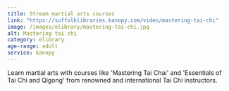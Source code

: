 ```yaml
---
title: Stream martial arts courses
link: "https://suffolklibraries.kanopy.com/video/mastering-tai-chi"
image: /images/elibrary/mastering-tai-chi.jpg
alt: Mastering tai chi
category: elibrary
age-range: adult
service: kanopy
---
```


Learn martial arts with courses like 'Mastering Tai Chai' and 'Essentials of Tai Chi and Qigong' from renowned and international Tai Chi instructors.
